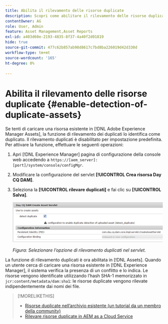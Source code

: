 ```yaml
---
title: Abilita il rilevamento delle risorse duplicate
description: Scopri come abilitare il rilevamento delle risorse duplicate in Experience Manager.
contentOwner: AG
role: User, Admin
feature: Asset Management,Asset Reports
exl-id: a403d60e-2193-4835-8f37-4a40f2d01819
hide: true
source-git-commit: 477c62b857ab98d8617c7bd8ba226019d42d330d
workflow-type: tm+mt
source-wordcount: '165'
ht-degree: 0%

---
```


# Abilita il rilevamento delle risorse duplicate {#enable-detection-of-duplicate-assets}

Se tenti di caricare una risorsa esistente in [!DNL Adobe Experience Manager Assets], la funzione di rilevamento dei duplicati lo identifica come duplicato. Il rilevamento duplicati è disabilitato per impostazione predefinita. Per attivare la funzione, effettuare le seguenti operazioni:

1. Apri [!DNL Experience Manager] pagina di configurazione della console web accedendo a `https://[aem_server]:[port]/system/console/configMgr`.
1. Modificare la configurazione del servlet **[!UICONTROL Crea risorsa Day CQ DAM]**.
1. Seleziona la **[!UICONTROL rilevare duplicati]** e fai clic su **[!UICONTROL Salva]**.

   ![Seleziona l’opzione di rilevamento duplicati nel servlet](assets/chlimage_1-377.png)

   *Figura: Selezionare l’opzione di rilevamento duplicati nel servlet.*

La funzione di rilevamento duplicati è ora abilitata in [!DNL Assets]. Quando un utente cerca di caricare una risorsa esistente in [!DNL Experience Manager], il sistema verifica la presenza di un conflitto e lo indica. Le risorse vengono identificate utilizzando l’hash SHA-1 memorizzato in `jcr:content/metadata/dam:sha1`: le risorse duplicate vengono rilevate indipendentemente dai nomi dei file.

>[!MORELIKETHIS]
>
>* [Risorse duplicate nell’archivio esistente (un tutorial da un membro della community)](https://experience-aem.blogspot.com/2019/06/aem-65-find-duplicate-assets-binaries-in-existing-repository.html)
>* [Rilevare risorse duplicate in AEM as a Cloud Service](https://experienceleague.adobe.com/docs/experience-manager-cloud-service/content/assets/admin/detect-duplicate-assets.html)
